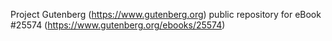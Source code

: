 Project Gutenberg (https://www.gutenberg.org) public repository for eBook #25574 (https://www.gutenberg.org/ebooks/25574)
